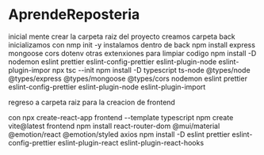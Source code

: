 # AprendeReposteria
inicial mente crear la carpeta raiz del proyecto 
creamos carpeta back inicializamos con nmp init -y 
instalamos dentro de back npm install express mongoose cors dotenv
otras extenxiones para limpiar codigo 
npm install -D nodemon eslint prettier eslint-config-prettier eslint-plugin-node eslint-plugin-impor
npx tsc --init
npm install -D typescript ts-node @types/node @types/express @types/mongoose @types/cors nodemon eslint prettier eslint-config-prettier eslint-plugin-node eslint-plugin-import

regreso a carpeta raiz para la creacion de frontend 

con npx create-react-app frontend --template typescript
npm create vite@latest frontend
npm install react-router-dom @mui/material @emotion/react @emotion/styled axios
npm install -D eslint prettier eslint-config-prettier eslint-plugin-react eslint-plugin-react-hooks



